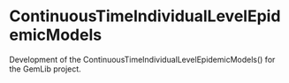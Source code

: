 # ContinuousTimeIndividualLevelEpidemicModels
Development of the ContinuousTimeIndividualLevelEpidemicModels() for the GemLib project. 
